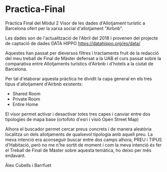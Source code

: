 # Practica-Final
Pràctica Final del Mòdul 2
Visor de les dades d'Allotjament turístic a Barcelona ofert per la xarxa social d'allotjament "Airbnb".

Les dades son de l'actualització de l'Abril del 2018 i provenen del projecte de captació de dades DATA HIPPO https://datahippo.org/es/data/

Aquestes han passat per dieversos filtres i tractaments fruit de la redacció del meu treball de Final de Màster defensat a la UAB el curs passat sobre la comparativa entre Allotjaments turístics d'Airbnb i d'hotels a la ciutat de Barcelona.

Per tal d'elaborar aquesta pràctica he dividit la capa general en els tres tipus d'allotjament d'Airbnb existents:
- Shared Room 
- Private Room
- Entire Home

El visor permet activar i desactivar totes tres capes i canviar entre dos tipologies de mapa base (ortofoto d'esri i visió Open Street Map)

Alhora el buscador permet cercar preus concrets i de manera aleatòria localitza un dels allotjaments de qualsevol tipologia amb aquell preu. La meva intenció era aconseguir buscar entre dos camps alhora, PREU i TIPUS d'Habitació, però no me n'he sortit de moment i com la meva intenció és fer el Treball de Final de Màster sobre aquesta temàtica, ho deixo per més endavant.


Àlex Cubells i Barrfuet
